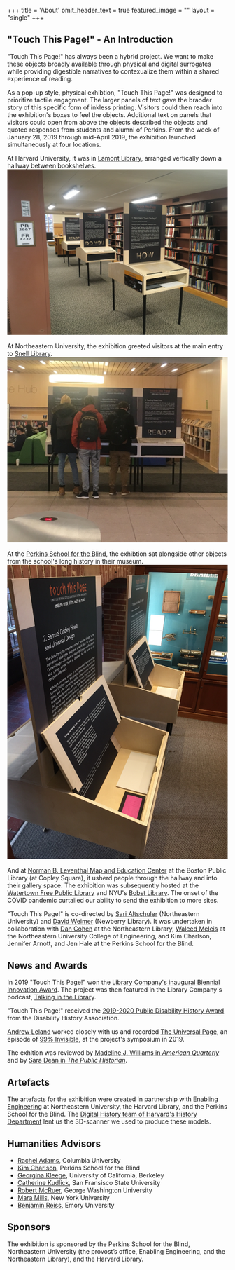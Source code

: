+++
title = 'About'
omit_header_text = true
featured_image = ""
layout = "single"
+++

## "Touch This Page!" - An Introduction

"Touch This Page!" has always been a hybrid project. We want to make these objects broadly available through physical and digital surrogates while providing digestible narratives to contexualize them within a shared experience of reading. 

As a pop-up style, physical exhibtion, "Touch This Page!" was designed to prioritize tactile engagment. The larger panels of text gave the braoder story of this specific form of inkless printing. Visitors could then reach into the exhibition's boxes to feel the objects. Additional text on panels that visitors could open from above the objects described the objects and quoted responses from students and alumni of Perkins. From the week of January 28, 2019 through mid-April 2019, the exhibition launched  simultaneously at four locations. 

At Harvard University, it was in [Lamont Library](https://library.harvard.edu/libraries/lamont), arranged vertically down a hallway between bookshelves. 
![The exhibition's three double-sided panels and object boxes set up vertically down the hallway](lamontLibrary.JPG "Lamont Library Installation")

At Northeastern University, the exhibition greeted visitors at the main entry to [Snell Library](https://library.northeastern.edu/ideas/about-snell-library/).
![Three men with backpacks engaging with the exhibition in a large atrium](northeasternFront.jpg "Snell Library Installation")

At the [Perkins School for the Blind](https://www.perkins.org/), the exhibtion sat alongside other objects from the school's long history in their museum.
![The exhibition's panels arranged horizontally with a case of Braille objects in the background](perkinsOpen.JPG "Perkins Museum Installation")

And at [Norman B. Leventhal Map and Education Center](https://www.leventhalmap.org/) at the Boston Public Library (at Copley Square), it usherd people through the hallway and into their gallery space. The exhibition was subsequently hosted at the [Watertown Free Public Library](https://watertownlib.org/) and NYU's [Bobst Library](https://library.nyu.edu/locations/elmer-holmes-bobst-library/). The onset of the COVID pandemic curtailed our ability to send the exhibition to more sites.

"Touch This Page!" is co-directed by [Sari Altschuler](https://cssh.northeastern.edu/faculty/sari-altschuler/) (Northeastern University) and [David Weimer](https://www.newberry.org/about/staff-directory) (Newberry Library). It was undertaken in collaboration with [Dan Cohen](https://cssh.northeastern.edu/people/faculty/dan-cohen/) at the Northeastern Library, [Waleed Meleis](https://coe.northeastern.edu/people/meleis-waleed/) at the Northeastern University College of Engineering, and Kim Charlson, Jennifer Arnott, and Jen Hale at the Perkins School for the Blind.

## News and Awards

In 2019 "Touch This Page!" won the [Library Company's inaugural Biennial Innovation Award](https://librarycompany.org/2019/10/01/innovation-prize-winners/). The project was then featured in the Library Company's podcast, [Talking in the Library](https://librarycompany.org/2020/01/31/talking-in-the-library-season-2-episode-5/).

"Touch This Page!" received the [2019-2020 Public Disability History Award](https://dishist.org/?page_id=1230) from the Disability History Association. 

[Andrew Leland](https://www.andrewleland.org) worked closely with us and recorded [The Universal Page](https://99percentinvisible.org/episode/the-universal-page), an episode of [99% Invisible](https://99percentinvisible.org/), at the project's symposium in 2019.  

The exhition was reviewed by [Madeline J. Williams in *American Quarterly*](https://muse.jhu.edu/article/744977) and by [Sara Dean in *The Public Historian*](https://www.jstor.org/stable/26908891).  

## Artefacts

The artefacts for the exhibition were created in partnership with [Enabling Engineering](https://www.enablingengineering.org/) at Northeastern University, the Harvard Library, and the Perkins School for the Blind. The [Digital History team of Harvard's History Department](https://history.fas.harvard.edu/digital_history) lent us the 3D-scanner we used to produce these models.

## Humanities Advisors

- [Rachel Adams](https://english.columbia.edu/content/rachel-adams), Columbia University
- [Kim Charlson](https://www.perkins.org/team-member/kim-charlson/), Perkins School for the Blind
- [Georgina Kleege](https://english.berkeley.edu/profiles/45), University of California, Berkeley
- [Catherine Kudlick](https://history.sfsu.edu/people/catherine-kudlick), San Fransisco State University
- [Robert McRuer](https://english.columbian.gwu.edu/robert-mcruer), George Washington University
- [Mara Mills](http://maramills.org/), New York University
- [Benjamin Reiss](https://english.emory.edu/home/people/bios/reiss-benjamin.html), Emory University

## Sponsors 

The exhibition is sponsored by the Perkins School for the Blind, Northeastern University (the provost’s office, Enabling Engineering, and the Northeastern Library), and the Harvard Library.